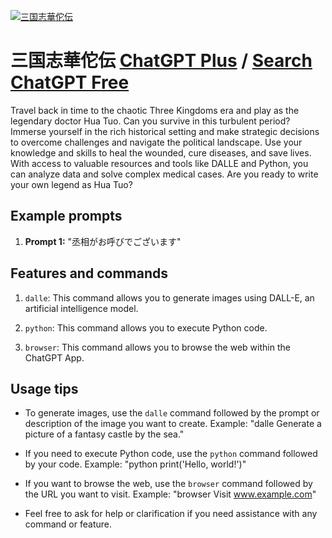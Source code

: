 
[![三国志華佗伝](https://files.oaiusercontent.com/file-Zc9h93UW74IfENPMD61G8WMl?se=2123-10-17T14%3A44%3A54Z&sp=r&sv=2021-08-06&sr=b&rscc=max-age%3D31536000%2C%20immutable&rscd=attachment%3B%20filename%3D33393b83-443c-47e1-96e3-64cfb5ea3901.png&sig=/WJFGK99EhU1FMd4J4RQyUCRXW6BUcJ2DWtdbnXOLaQ%3D)](https://chat.openai.com/g/g-QgS4RuM6w-san-guo-zhi-hua-tuo-chuan)

# 三国志華佗伝 [ChatGPT Plus](https://chat.openai.com/g/g-QgS4RuM6w-san-guo-zhi-hua-tuo-chuan) / [Search ChatGPT Free](https://gptcall.net/index.html#/?search=%E4%B8%89%E5%9B%BD%E5%BF%97%E8%8F%AF%E4%BD%97%E4%BC%9D)

Travel back in time to the chaotic Three Kingdoms era and play as the legendary doctor Hua Tuo. Can you survive in this turbulent period? Immerse yourself in the rich historical setting and make strategic decisions to overcome challenges and navigate the political landscape. Use your knowledge and skills to heal the wounded, cure diseases, and save lives. With access to valuable resources and tools like DALLE and Python, you can analyze data and solve complex medical cases. Are you ready to write your own legend as Hua Tuo?

## Example prompts

1. **Prompt 1:** "丞相がお呼びでございます"

## Features and commands

1. `dalle`: This command allows you to generate images using DALL-E, an artificial intelligence model.

2. `python`: This command allows you to execute Python code.

3. `browser`: This command allows you to browse the web within the ChatGPT App.

## Usage tips

- To generate images, use the `dalle` command followed by the prompt or description of the image you want to create.
  Example: "dalle Generate a picture of a fantasy castle by the sea."

- If you need to execute Python code, use the `python` command followed by your code.
  Example: "python print('Hello, world!')"

- If you want to browse the web, use the `browser` command followed by the URL you want to visit.
  Example: "browser Visit www.example.com"

- Feel free to ask for help or clarification if you need assistance with any command or feature.


